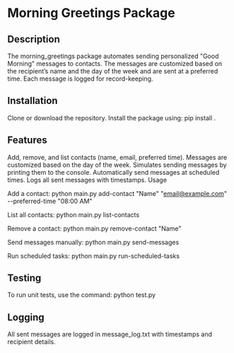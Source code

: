 # Morning Greetings Package

## Description
The morning_greetings package automates sending personalized "Good Morning" messages to contacts. The messages are customized based on the recipient’s name and the day of the week and are sent at a preferred time. Each message is logged for record-keeping.

## Installation

Clone or download the repository.
Install the package using: pip install .

## Features
Add, remove, and list contacts (name, email, preferred time).
Messages are customized based on the day of the week.
Simulates sending messages by printing them to the console.
Automatically send messages at scheduled times.
Logs all sent messages with timestamps.
Usage

Add a contact:
python main.py add-contact "Name" "email@example.com" --preferred-time "08:00 AM"

List all contacts:
python main.py list-contacts

Remove a contact:
python main.py remove-contact "Name"

Send messages manually:
python main.py send-messages

Run scheduled tasks:
python main.py run-scheduled-tasks

## Testing
To run unit tests, use the command:
python test.py

## Logging
All sent messages are logged in message_log.txt with timestamps and recipient details.